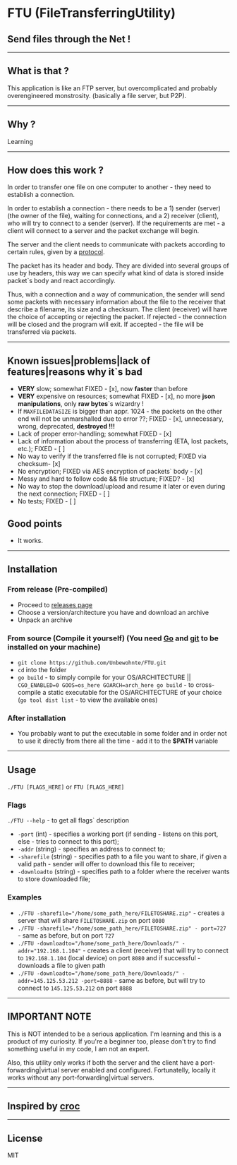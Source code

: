 # FTU (FileTransferringUtility)
## Send files through the Net ! 

---

## What is that ?
This application is like an FTP server, but overcomplicated and probably overengineered monstrosity. (basically a file server, but P2P).


---

## Why ?
Learning

---

## How does this work ?
In order to transfer one file on one computer to another - they need to establish a connection. 

In order to establish a connection - there needs to be a 1) sender (server) (the owner of the file), waiting for connections, and a 2) receiver (client), who will try to connect to a sender (server). If the requirements are met - a client will connect to a server and the packet exchange will begin.
 
The server and the client needs to communicate with packets according to certain rules, given by a [protocol](https://github.com/Unbewohnte/FTU/tree/main/protocol).

The packet has its header and body. They are divided into several groups of use by headers, this way we can specify what kind of data is stored inside packet`s body and react accordingly.

Thus, with a connection and a way of communication, the sender will send some packets with necessary information about the file to the receiver that describe a filename, its size and a checksum. The client (receiver) will have the choice of accepting or rejecting the packet. If rejected - the connection will be closed and the program will exit. If accepted - the file will be transferred via packets. 

---


## Known issues|problems|lack of features|reasons why it`s bad
- **VERY** slow; somewhat FIXED - [x], now **faster** than before   
- **VERY** expensive on resources; somewhat FIXED - [x], no more **json manipulations**, only **raw bytes**`s wizardry ! 
- If `MAXFILEDATASIZE` is bigger than appr. 1024 - the packets on the other end will not be unmarshalled due to error ??; FIXED - [x], unnecessary, wrong, deprecated, **destroyed !!!**
- Lack of proper error-handling; somewhat FIXED - [x]
- Lack of information about the process of transferring (ETA, lost packets, etc.); FIXED - [ ]
- No way to verify if the transferred file is not corrupted; FIXED via checksum- [x]
- No encryption; FIXED via AES encryption of packets` body - [x] 
- Messy and hard to follow code && file structure; FIXED? - [x]
- No way to stop the download/upload and resume it later or even during the next connection; FIXED - [ ] 
- No tests; FIXED - [ ]

## Good points
- It works.

---

## Installation

### From release (Pre-compiled)
- Proceed to [releases page](https://github.com/Unbewohnte/FTU/releases)
- Choose a version/architecture you have and download an archive
- Unpack an archive

### From source (Compile it yourself) (You need [Go](https://golang.org/dl/) and [git](https://git-scm.com/) to be installed on your machine)
- `git clone https://github.com/Unbewohnte/FTU.git`
- `cd` into the folder
- `go build` - to simply compile for your OS/ARCHITECTURE || `CGO_ENABLED=0 GOOS=os_here GOARCH=arch_here go build` - to cross-compile a static executable for the OS/ARCHITECTURE of your choice (`go tool dist list` - to view the available ones)

### After installation
- You probably want to put the executable in some folder and in order not to use it directly from there all the time - add it to the **$PATH** variable

---

## Usage
`./FTU [FLAGS_HERE]` or `FTU [FLAGS_HERE]`

### Flags
`./FTU --help` - to get all flags` description

- `-port` (int) - specifies a working port (if sending - listens on this port, else - tries to connect to this port);
- `-addr` (string) - specifies an address to connect to;
- `-sharefile` (string) - specifies path to a file you want to share, if given a valid path - sender will offer to download this file to receiver;
- `-downloadto` (string) - specifies path to a folder where the receiver wants to store downloaded file;

### Examples

- `./FTU -sharefile="/home/some_path_here/FILETOSHARE.zip"` - creates a server that will share `FILETOSHARE.zip` on port `8080`
- `./FTU -sharefile="/home/some_path_here/FILETOSHARE.zip" - port=727` - same as before, but on port `727`
- `./FTU -downloadto="/home/some_path_here/Downloads/" -addr="192.168.1.104"` - creates a client (receiver) that will try to connect to `192.168.1.104` (local device) on port `8080` and if successful - downloads a file to given path
- `./FTU -downloadto="/home/some_path_here/Downloads/" -addr=145.125.53.212 -port=8888` - same as before, but will try to connect to `145.125.53.212` on port `8888`


---

## IMPORTANT NOTE
This is NOT intended to be a serious application. I'm learning and this is a product of my curiosity. If you're a beginner too, please don't try to find something useful in my code, I am not an expert.

Also, this utility only works if both the server and the client have a port-forwarding|virtual server enabled and configured. Fortunatelly, locally it works without any port-forwarding|virtual servers.

---

## Inspired by [croc](https://github.com/schollz/croc)

--- 

## License
MIT